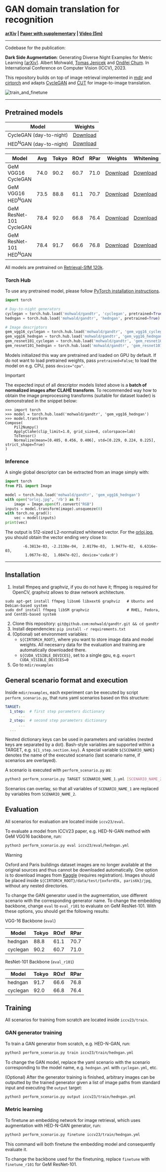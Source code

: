 # GAN domain translation for recognition

**[arXiv](https://arxiv.org/abs/2309.16351) | [Paper with supplementary](https://openaccess.thecvf.com/content/ICCV2023/html/Mohwald_Dark_Side_Augmentation_Generating_Diverse_Night_Examples_for_Metric_Learning_ICCV_2023_paper.html) | [Video (5m)](https://youtu.be/zlT-GJOcgYw)**

----

Codebase for the publication:

**Dark Side Augmentation**: Generating Diverse Night Examples for Metric Learning [[arXiv](https://arxiv.org/abs/2309.16351)].
Albert Mohwald, [Tomas Jenicek][jenicek] and [Ondřej Chum][chum].
In International Conference on Computer Vision (ICCV), 2023.

This repository builds on top of image retrieval implemented in [mdir][mdir] and [cirtorch][cirtorch] and adapts [CycleGAN][cyclegan] and [CUT][cut] for image-to-image translation.

![train_and_finetune](https://github.com/mohwald/gandtr/assets/29608815/bc284d8a-5da6-4e24-921a-28717e9015e1)

----

## Pretrained models

<table>
  <thead>
    <tr>
      <th>Model</th>
      <th>Weights</th>
    </tr>
  </thead>
  <tbody>
    <tr>
      <td>CycleGAN (day-to-night)</td>
      <td><a href="http://ptak.felk.cvut.cz/personal/jenicto2/download/iccv23_gan/cyclegan_generator_X.pth">Download</a></td>
    </tr>
    <tr>
      <td>HED<sup>N</sup>GAN (day-to-night)</td>
      <td><a href="http://ptak.felk.cvut.cz/personal/jenicto2/download/iccv23_gan/hedngan_generator_X.pth">Download</a></td>
    </tr>
  </tbody>
</table>

<table>
  <thead>
    <tr>
      <th>Model</th>
      <th>Avg</th>
      <th>Tokyo</th>
      <th>ROxf</th>
      <th>RPar</th>
      <th>Weights</th>
      <th>Whitening</th>
    </tr>
  </thead>
  <tbody>
    <tr>
      <td>GeM VGG16 CycleGAN</td>
      <td>74.0</td>
      <td>90.2</td>
      <td>60.7</td>
      <td>71.0</td>
      <td><a href="http://ptak.felk.cvut.cz/personal/jenicto2/download/iccv23_gan/cyclegan_embed_vgg16.pth">Download</a></td>
      <td><a href="http://ptak.felk.cvut.cz/personal/jenicto2/download/iccv23_gan/cyclegan_embed_vgg16_lw.pkl">Download</a></td>
    </tr>
    <tr>
      <td>GeM VGG16 HED<sup>N</sup>GAN</td>
      <td>73.5</td>
      <td>88.8</td>
      <td>61.1</td>
      <td>70.7</td>
      <td><a href="http://ptak.felk.cvut.cz/personal/jenicto2/download/iccv23_gan/hedngan_embed_vgg16.pth">Download</a></td>
      <td><a href="http://ptak.felk.cvut.cz/personal/jenicto2/download/iccv23_gan/hedngan_embed_vgg16_lw.pkl">Download</a></td>
    </tr>
    <tr>
      <td>GeM ResNet-101 CycleGAN</td>
      <td>78.4</td>
      <td>92.0</td>
      <td>66.8</td>
      <td>76.4</td>
      <td><a href="http://ptak.felk.cvut.cz/personal/jenicto2/download/iccv23_gan/cyclegan_embed_resnet101.pth">Download</a></td>
      <td><a href="http://ptak.felk.cvut.cz/personal/jenicto2/download/iccv23_gan/cyclegan_embed_resnet101_lw.pkl">Download</a></td>
    </tr>
    <tr>
      <td>GeM ResNet-101 HED<sup>N</sup>GAN</td>
      <td>78.4</td>
      <td>91.7</td>
      <td>66.6</td>
      <td>76.8</td>
      <td><a href="http://ptak.felk.cvut.cz/personal/jenicto2/download/iccv23_gan/hedngan_embed_resnet101.pth">Download</a></td>
      <td><a href="http://ptak.felk.cvut.cz/personal/jenicto2/download/iccv23_gan/hedngan_embed_resnet101_lw.pkl">Download</a></td>
    </tr>
  </tbody>
</table>

All models are pretrained on [Retrieval-SfM 120k][sfm].

### Torch Hub

To use any pretrained model, please follow [PyTorch installation instructions](https://pytorch.org/get-started/locally/).

```python
import torch

# Day-to-night generators
cyclegan = torch.hub.load('mohwald/gandtr', 'cyclegan', pretrained=True)
hedngan = torch.hub.load('mohwald/gandtr', 'hedngan', pretrained=True)

# Image descriptors
gem_vgg16_cyclegan = torch.hub.load('mohwald/gandtr', 'gem_vgg16_cyclegan', pretrained=True)
gem_vgg16_hedngan = torch.hub.load('mohwald/gandtr', 'gem_vgg16_hedngan', pretrained=True)
gem_resnet101_cyclegan = torch.hub.load('mohwald/gandtr', 'gem_resnet101_cyclegan', pretrained=True)
gem_resnet101_hedngan = torch.hub.load('mohwald/gandtr', 'gem_resnet101_hedngan', pretrained=True)
```

Models initialized this way are pretrained and loaded on GPU by default. If do not want to load pretrained weights, pass `pretrained=False`; to load the model on e.g. CPU, pass `device="cpu"`. 

> [!IMPORTANT]
> The expected input of all descriptor models listed above is a **batch of normalized images after CLAHE transform**. To recommended way how to obtain the image preprocessing transforms (suitable for dataset loader) is demonstrated in the snippet below:

```
>>> import torch
>>> model = torch.hub.load('mohwald/gandtr', 'gem_vgg16_hedngan')
>>> model.transform
Compose(
    Pil2Numpy()
    ApplyClahe(clip_limit=1.0, grid_size=8, colorspace=lab)
    ToTensor()
    Normalize(mean=[0.485, 0.456, 0.406], std=[0.229, 0.224, 0.225], strict_shape=True)
)
```

### Inference

A single global descriptor can be extracted from an image simply with:

```python
import torch
from PIL import Image

model = torch.hub.load('mohwald/gandtr', 'gem_vgg16_hedngan')
with open("orloj.jpg", 'rb') as f:
    image = Image.open(f).convert("RGB")
inputs = model.transform(image).unsqueeze(0)
with torch.no_grad():
    vec = model(inputs)
print(vec)
```

The output is 512-sized L2-normalized whitened vector. For the [orloj.jpg](http://ptak.felk.cvut.cz/personal/jenicto2/download/iccv23_gan/orloj.jpg), you should obtain the vector ending very close to:

```
        -6.3813e-03, -2.2138e-04,  2.0179e-03,  1.9477e-02,  6.6316e-03,
         1.0677e-02,  1.0847e-02], device='cuda:0')
```

----

## Installation

1. Install ffmpeq and graphviz, if you do not have it;  ffmpeg is required for OpenCV, graphviz allows to draw network architecture. 
```
sudo apt-get install ffmpeg libsm6 libxext6 graphviz   # Ubuntu and Debian-based system
sudo dnf install ffmpeg libSM graphviz                 # RHEL, Fedora, and CentOS-based system 
```
2. Clone this repository: `git@github.com:mohwald/gandtr.git && cd gandtr`
3. Install dependencies: `pip install -r requirements.txt`
4. (Optional) set environment variables:
    - `${CIRTORCH_ROOT}`, where you want to store image data and model weights. All necesarry data for the evaluation and training are automatically downloaded there.
    - `${CUDA_VISIBLE_DEVICES}`, set to a single gpu, e.g. `export CUDA_VISIBLE_DEVICES=0`
5. Go to `mdir/examples`


## General scenario format and execution

Inside `mdir/examples`, each experiment can be executed by script `perform_scenario.py`, that runs yaml scenarios based on this structure:
```yaml
TARGET:
  1_step:  # first step parameters dictionary
      ...
  2_step:  # second step parameters dictionary
      ...
  ...
```

Nested dictionary keys can be used in parameters and variables (nested keys are separated by a dot).
Bash-style variables are supported within a TARGET, e.g. `${1_step.section.key}`.
A special variable `${SCENARIO_NAME}` denotes the name of the executed scenario (last scenario name, if scenarios are overlayed).

A scenario is executed with `perform_scenario.py` as:
```bash
python3 perform_scenario.py TARGET SCENARIO_NAME_1.yml [SCENARIO_NAME_2.yml]...
```

Scenarios can overlay, so that all variables of `SCENARIO_NAME_1` are replaced by variables from `SCENARIO_NAME_2`.


## Evaluation

All scenarios for evaluation are located inside `iccv23/eval`.

To evaluate a model from ICCV23 paper, e.g. HED-N-GAN method with GeM VGG16 backbone, run:

```bash
python3 perform_scenario.py eval iccv23/eval/hedngan.yml
```

> [!WARNING]
> Oxford and Paris buildings dataset images are no longer available at the original sources and thus cannot be downloaded automatically. One option is to download images from [Kaggle](https://www.kaggle.com/datasets/skylord/oxbuildings) (requires registration). Images should be placed inside `${CIRTORCH_ROOT}/data/test/{oxford5k, paris6k}/jpg`, without any nested directories.

To change the GAN generator used in the augmentation, use different scenario with the corresponding generator name.
To change the embedding backbone, change `eval` to `eval_r101` to evaluate on GeM ResNet-101.
With these options, you should get the following results:

VGG-16 Backbone (`eval`)

| Model       | Tokyo | ROxf | RPar |
|-------------|-------|------|------|
| hedngan     | 88.8  | 61.1 | 70.7 |
| cyclegan    | 90.2  | 60.7 | 71.0 |

ResNet-101 Backbone (`eval_r101`)

| Model       | Tokyo | ROxf | RPar |
|-------------|-------|------|------|
| hedngan     | 91.7  | 66.6 | 76.8 |
| cyclegan    | 92.0  | 66.8 | 76.4 |


## Training

All scenarios for training from scratch are located inside `iccv23/train`.

### GAN generator training

To train a GAN generator from scratch, e.g. HED-N-GAN, run:

```bash
python3 perform_scenario.py train iccv23/train/hedngan.yml
```

To change the GAN model, replace the yaml scenario with the scenario corresponding to the model name, e.g. `hedngan.yml` with `cyclegan.yml`, etc.

(Optional) After the generator training is finished, arbitrary images can be outputted by the trained generator given a list of image paths from standard input and executing the `output` target:

```bash
python3 perform_scenario.py output iccv23/train/hedngan.yml
```

### Metric learning

To finetune an embedding network for image retrieval, which uses augmentation with HED-N-GAN generator, run:

```bash
python3 perform_scenario.py finetune iccv23/train/hedngan.yml
```

This command will both finetune the embedding model and consequently evaluate it.

To change the backbone used for the finetuning, replace `finetune` with `finetune_r101` for GeM ResNet-101.

<!-- References -->

[jenicek]: http://cmp.felk.cvut.cz/~jenicto2
[chum]: http://cmp.felk.cvut.cz/~chum
[mdir]: https://github.com/jenicek/mdir/
[cirtorch]: https://github.com/filipradenovic/cnnimageretrieval-pytorch/
[cyclegan]: https://github.com/junyanz/pytorch-CycleGAN-and-pix2pix/
[cut]: https://github.com/taesungp/contrastive-unpaired-translation/
[sfm]: https://cmp.felk.cvut.cz/cnnimageretrieval/
